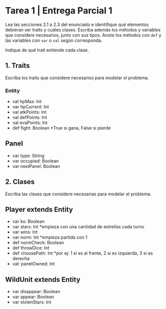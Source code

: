 # Tarea 1 | Entrega Parcial 1

Lea las secciones 2.1 a 2.3 del enunciado e identifique qué elementos debieran
ser traits y cuáles clases.
Escriba además los métodos y variables que considere necesarios, junto con sus
tipos.
Anote los métodos con `def` y las variables con `var` o `val` según corresponda.

Indique de qué trait extiende cada clase.

## 1. Traits

Escriba los traits que considere necesarios para modelar el problema.


### Entity

 - val hpMax: Int
 - var hpCurrent: Int
 - val atkPoints: Int
 - val defPoints: Int
 - val evaPoints: Int 
 - def fight: Boolean *True si gana, False si pierde

 ## Panel

 - var type: String
 - var occupied: Boolean
 - var nextPanel: Boolean



## 2. Clases

Escriba las clases que considere necesarias para modelar el problema.

## Player extends Entity

- var ko: Boolean
- var stars: Int *empieza con una cantidad de estrellas cada turno
- var wins: Int
- var norm: Int *empieza partida con 1
- def normCheck: Boolean
- def throwDice: Int
- def choosePath: Int *por ej: 1 si es al frente, 2 si es izquierda, 3 si es derecha
- val: panelOwned: Int

## WildUnit extends Entity

- var disappear: Boolean
- var appear: Boolean
- var stolenStars: Int

